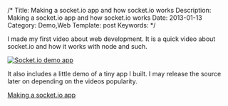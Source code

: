 /*
Title: Making a socket.io app and how socket.io works
Description: Making a socket.io app and how socket.io works
Date: 2013-01-13
Category: Demo,Web
Template: post
Keywords:
*/

I made my first video about web development. It is a quick video about socket.io and how it works with node and such.

[![Socket.io demo app](http://ohdoylerules.com/content/images/vlcsnap-2013-01-12-16h52m23s239.jpg)](http://youtu.be/JfYRGTvMbBA)

It also includes a little demo of a tiny app I built. I may release the source later on depending on the videos popularity.

[Making a socket.io app](http://youtu.be/JfYRGTvMbBA)

